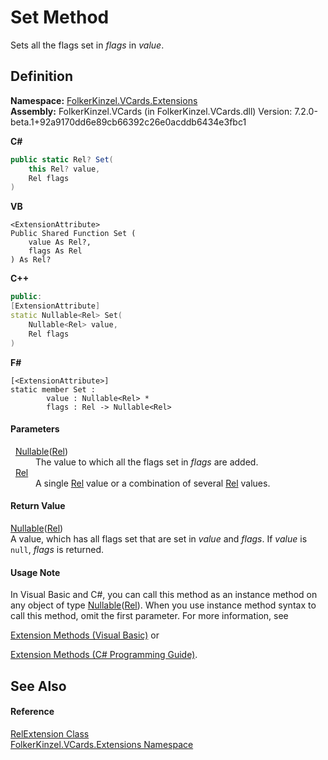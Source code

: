 # Set Method


Sets all the flags set in *flags* in *value*.



## Definition
**Namespace:** <a href="ea6bb853-85f2-e58b-0429-68b3fa762c9a.md">FolkerKinzel.VCards.Extensions</a>  
**Assembly:** FolkerKinzel.VCards (in FolkerKinzel.VCards.dll) Version: 7.2.0-beta.1+92a9170dd6e89cb66392c26e0acddb6434e3fbc1

**C#**
``` C#
public static Rel? Set(
	this Rel? value,
	Rel flags
)
```
**VB**
``` VB
<ExtensionAttribute>
Public Shared Function Set ( 
	value As Rel?,
	flags As Rel
) As Rel?
```
**C++**
``` C++
public:
[ExtensionAttribute]
static Nullable<Rel> Set(
	Nullable<Rel> value, 
	Rel flags
)
```
**F#**
``` F#
[<ExtensionAttribute>]
static member Set : 
        value : Nullable<Rel> * 
        flags : Rel -> Nullable<Rel> 
```



#### Parameters
<dl><dt>  <a href="https://learn.microsoft.com/dotnet/api/system.nullable-1" target="_blank" rel="noopener noreferrer">Nullable</a>(<a href="24962d56-7682-a911-fce4-83f1295edc39.md">Rel</a>)</dt><dd>The value to which all the flags set in <em>flags</em> are added.</dd><dt>  <a href="24962d56-7682-a911-fce4-83f1295edc39.md">Rel</a></dt><dd>A single <a href="24962d56-7682-a911-fce4-83f1295edc39.md">Rel</a> value or a combination of several <a href="24962d56-7682-a911-fce4-83f1295edc39.md">Rel</a> values.</dd></dl>

#### Return Value
<a href="https://learn.microsoft.com/dotnet/api/system.nullable-1" target="_blank" rel="noopener noreferrer">Nullable</a>(<a href="24962d56-7682-a911-fce4-83f1295edc39.md">Rel</a>)  
A value, which has all flags set that are set in *value* and *flags*. If *value* is `null`, *flags* is returned.

#### Usage Note
In Visual Basic and C#, you can call this method as an instance method on any object of type <a href="https://learn.microsoft.com/dotnet/api/system.nullable-1" target="_blank" rel="noopener noreferrer">Nullable</a>(<a href="24962d56-7682-a911-fce4-83f1295edc39.md">Rel</a>). When you use instance method syntax to call this method, omit the first parameter. For more information, see <a href="https://docs.microsoft.com/dotnet/visual-basic/programming-guide/language-features/procedures/extension-methods" target="_blank" rel="noopener noreferrer">

Extension Methods (Visual Basic)</a> or <a href="https://docs.microsoft.com/dotnet/csharp/programming-guide/classes-and-structs/extension-methods" target="_blank" rel="noopener noreferrer">

Extension Methods (C# Programming Guide)</a>.

## See Also


#### Reference
<a href="e8024a81-e5f0-0aa9-e6c7-226e16271e4d.md">RelExtension Class</a>  
<a href="ea6bb853-85f2-e58b-0429-68b3fa762c9a.md">FolkerKinzel.VCards.Extensions Namespace</a>  
